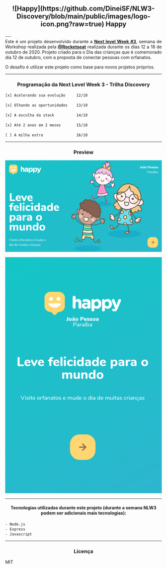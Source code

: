 <h2 align="center"> ![Happy](https://github.com/DineiSF/NLW3-Discovery/blob/main/public/images/logo-icon.png?raw=true) Happy </h2>
---

<div align="justify"> Este é um projeto desenvolvido durante a <a href="https://nextlevelweek.com/inscricao/3" style="font-weight: bold" >Next level Week #3</a>, semana de Workshop realizada pela <a href="https://github.com/Rocketseat" style="font-weight: bold" >@Rocketseat</a>  realizada durante os dias 12 a 18 de outubro de 2020.
Projeto criado para o Dia das crianças que é comemorado dia 12 de outubro, com a proposta de conectar pessoas com orfanatos.

O desafio é utilizar este projeto como base para novos projetos próprios. </div>

---
<h3 align="center"> Programação da Next Level Week 3 - Trilha Discovery </h2>

    [x] Acelerando sua evolução     12/10

    [x] Olhando as oportunidades    13/10

    [x] A escolha da stack          14/10

    [x] Até 2 anos em 2 meses       15/10

    [ ] A milha extra               16/10

---
<div align="center">

<h3> Preview </h3>

![Happy](https://github.com/DineiSF/NLW3-Discovery/blob/main/public/images/assets/img1.png?raw=true)

![Happy](https://github.com/DineiSF/NLW3-Discovery/blob/main/public/images/assets/img2.png?raw=true)

</div>

<hr>

<h4 align="center"> Tecnologias utilizadas durante este projeto (durante a semana NLW3 podem ser adicionais mais tecnologias): </h3>

    - Node.js
    - Express
    - Javascript
---

<h3 align="center"> Licença </h3>

MIT